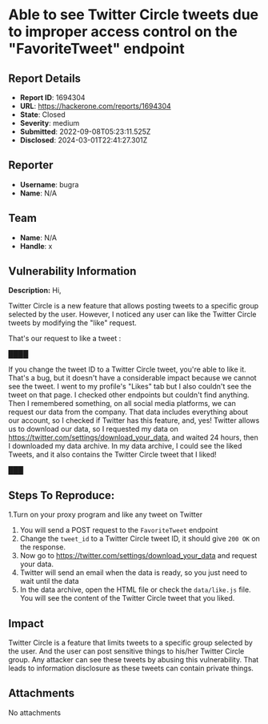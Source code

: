# Able to see Twitter Circle tweets due to improper access control on the "FavoriteTweet" endpoint

## Report Details
- **Report ID**: 1694304
- **URL**: https://hackerone.com/reports/1694304
- **State**: Closed
- **Severity**: medium
- **Submitted**: 2022-09-08T05:23:11.525Z
- **Disclosed**: 2024-03-01T22:41:27.301Z

## Reporter
- **Username**: bugra
- **Name**: N/A

## Team
- **Name**: N/A
- **Handle**: x

## Vulnerability Information
**Description:** 
Hi,

Twitter Circle is a new feature that allows posting tweets to a specific group selected by the user. However, I noticed any user can like the Twitter Circle tweets by modifying the "like" request.

That's our request to like a tweet :

████

If you change the tweet ID to a Twitter Circle tweet, you're able to like it. That's a bug, but it doesn't have a considerable impact because we cannot see the tweet.
I went to my profile's "Likes" tab but I also couldn't see the tweet on that page. I checked other endpoints but couldn't find anything.
Then I remembered something, on all social media platforms, we can request our data from the company. That data includes everything about our account, so I checked if Twitter has this feature, and, yes!
Twitter allows us to download our data, so I requested my data on https://twitter.com/settings/download_your_data, and waited 24 hours, then I downloaded my data archive.
In my data archive, I could see the liked Tweets, and it also contains the Twitter Circle tweet that I liked!

███

## Steps To Reproduce:

  1.Turn on your proxy program and like any tweet on Twitter
  1. You will send a POST request to the `FavoriteTweet` endpoint
  1. Change the `tweet_id` to a Twitter Circle tweet ID, it should give `200 OK` on the response.
  1. Now go to https://twitter.com/settings/download_your_data and request your data.
  1. Twitter will send an email when the data is ready, so you just need to wait until the data
  1. In the data archive, open the HTML file or check the `data/like.js` file. You will see the content of the Twitter Circle tweet that you liked.

## Impact

Twitter Circle is a feature that limits tweets to a specific group selected by the user. And the user can post sensitive things to his/her Twitter Circle group.
Any attacker can see these tweets by abusing this vulnerability. That leads to information disclosure as these tweets can contain private things.

## Attachments
No attachments
